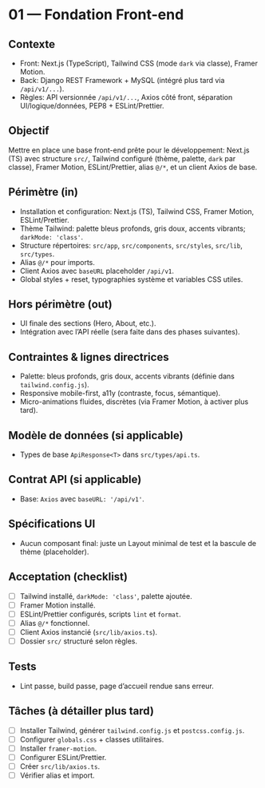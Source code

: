 # 01 — Fondation Front-end

## Contexte

- Front: Next.js (TypeScript), Tailwind CSS (mode `dark` via classe), Framer Motion.
- Back: Django REST Framework + MySQL (intégré plus tard via `/api/v1/...`).
- Règles: API versionnée `/api/v1/...`, Axios côté front, séparation UI/logique/données, PEP8 + ESLint/Prettier.

## Objectif

Mettre en place une base front-end prête pour le développement: Next.js (TS) avec structure `src/`, Tailwind configuré (thème, palette, `dark` par classe), Framer Motion, ESLint/Prettier, alias `@/*`, et un client Axios de base.

## Périmètre (in)

- Installation et configuration: Next.js (TS), Tailwind CSS, Framer Motion, ESLint/Prettier.
- Thème Tailwind: palette bleus profonds, gris doux, accents vibrants; `darkMode: 'class'`.
- Structure répertoires: `src/app`, `src/components`, `src/styles`, `src/lib`, `src/types`.
- Alias `@/*` pour imports.
- Client Axios avec `baseURL` placeholder `/api/v1`.
- Global styles + reset, typographies système et variables CSS utiles.

## Hors périmètre (out)

- UI finale des sections (Hero, About, etc.).
- Intégration avec l’API réelle (sera faite dans des phases suivantes).

## Contraintes & lignes directrices

- Palette: bleus profonds, gris doux, accents vibrants (définie dans `tailwind.config.js`).
- Responsive mobile-first, a11y (contraste, focus, sémantique).
- Micro-animations fluides, discrètes (via Framer Motion, à activer plus tard).

## Modèle de données (si applicable)

- Types de base `ApiResponse<T>` dans `src/types/api.ts`.

## Contrat API (si applicable)

- Base: `Axios` avec `baseURL: '/api/v1'`.

## Spécifications UI

- Aucun composant final: juste un Layout minimal de test et la bascule de thème (placeholder).

## Acceptation (checklist)

- [ ] Tailwind installé, `darkMode: 'class'`, palette ajoutée.
- [ ] Framer Motion installé.
- [ ] ESLint/Prettier configurés, scripts `lint` et `format`.
- [ ] Alias `@/*` fonctionnel.
- [ ] Client Axios instancié (`src/lib/axios.ts`).
- [ ] Dossier `src/` structuré selon règles.

## Tests

- Lint passe, build passe, page d’accueil rendue sans erreur.

## Tâches (à détailler plus tard)

- [ ] Installer Tailwind, générer `tailwind.config.js` et `postcss.config.js`.
- [ ] Configurer `globals.css` + classes utilitaires.
- [ ] Installer `framer-motion`.
- [ ] Configurer ESLint/Prettier.
- [ ] Créer `src/lib/axios.ts`.
- [ ] Vérifier alias et import.
